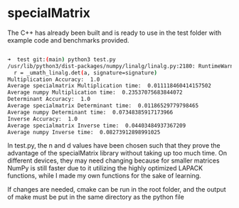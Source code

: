 # specialMatrix



The C++ has already been built and is ready to use in the test folder with example code and benchmarks provided.

```bash

➜  test git:(main) python3 test.py
/usr/lib/python3/dist-packages/numpy/linalg/linalg.py:2180: RuntimeWarning: overflow encountered in det
  r = _umath_linalg.det(a, signature=signature)
Multiplication Accuracy:  1.0
Average specialmatrix Multiplication time:  0.011118460414157502
Average numpy Multiplication time:  0.23537075683844072
Determinant Accuracy:  1.0
Average specialmatrix Determinant time:  0.01186529779798465
Average numpy Determinant time:  0.07348385917173966
Inverse Accuracy:  1.0
Average specialmatrix Inverse time:  0.04403484937367209
Average numpy Inverse time:  0.08273912898991025

```


In test.py, the n and d values have been chosen such that they prove the advantage of the specialMatrix library without taking up too much time. On different devices, they may need changing because for smaller matrices NumPy is still faster due to it utilizing the highly optimized LAPACK functions, while I made my own functions for the sake of learning.


If changes are needed, cmake can be run in the root folder, and the output of make must be put in the same directory as the python file



